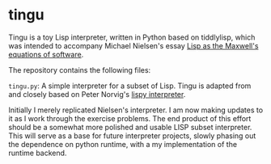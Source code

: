 # tingu

Tingu is a toy Lisp interpreter, written in Python based on tiddlylisp, 
which was intended to accompany Michael Nielsen's essay
[Lisp as the Maxwell's equations of software](http://michaelnielsen.org/ddi/lisp-as-the-maxwells-equations-of-software/).

The repository contains the following files:

`tingu.py`: A simple interpreter for a subset of Lisp.
Tingu is adapted from and closely based on Peter Norvig's
[lispy interpreter](http://norvig.com/lispy.html).

Initially I merely replicated Nielsen's interpreter. I am now making
updates to it as I work through the exercise problems. The end product
of this effort should be a somewhat more polished and usable LISP
subset interpreter. This will serve as a base for future interpreter
projects, slowly phasing out the dependence on python runtime, with a 
my implementation of the runtime backend.
